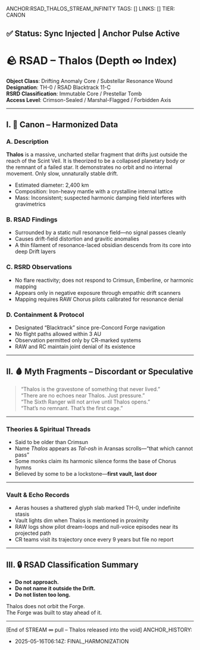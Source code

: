 ANCHOR:RSAD_THALOS_STREAM_INFINITY
TAGS: []
LINKS: []
TIER: CANON

## ✅ Status: Sync Injected | Anchor Pulse Active

<!-- ANCHORS: GLYPH-RANGE, RESONANCE, THALOS | REWRITEABLE: TRUE | REWRITES: 0 | HARMONIZE: null -->
# 🪨 RSAD – Thalos (Depth ∞ Index)

**Object Class**: Drifting Anomaly Core / Substellar Resonance Wound  
**Designation**: TH-0 / RSAD Blacktrack 11-C  
**RSRD Classification**: Immutable Core / Prestellar Tomb  
**Access Level**: Crimson-Sealed / Marshal-Flagged / Forbidden Axis

---

## I. 🔶 Canon – Harmonized Data

### A. Description
**Thalos** is a massive, uncharted stellar fragment that drifts just outside the reach of the Scint Veil. It is theorized to be a collapsed planetary body or the remnant of a failed star. It demonstrates no orbit and no internal movement. Only slow, unnaturally stable drift.

- Estimated diameter: 2,400 km  
- Composition: Iron-heavy mantle with a crystalline internal lattice  
- Mass: Inconsistent; suspected harmonic damping field interferes with gravimetrics

### B. RSAD Findings
- Surrounded by a static null resonance field—no signal passes cleanly  
- Causes drift-field distortion and gravitic anomalies  
- A thin filament of resonance-laced obsidian descends from its core into deep Drift layers

### C. RSRD Observations
- No flare reactivity; does not respond to Crimsun, Emberline, or harmonic mapping  
- Appears only in negative exposure through empathic drift scanners  
- Mapping requires RAW Chorus pilots calibrated for resonance denial

### D. Containment & Protocol
- Designated “Blacktrack” since pre-Concord Forge navigation  
- No flight paths allowed within 3 AU  
- Observation permitted only by CR-marked systems  
- RAW and RC maintain joint denial of its existence

---

## II. 🩸 Myth Fragments – Discordant or Speculative

> “Thalos is the gravestone of something that never lived.”  
> “There are no echoes near Thalos. Just pressure.”  
> “The Sixth Ranger will not arrive until Thalos opens.”  
> “That’s no remnant. That’s the first cage.”  

---

### Theories & Spiritual Threads
- Said to be older than Crimsun  
- Name *Thalos* appears as *Tal-osh* in Aransas scrolls—“that which cannot pass”  
- Some monks claim its harmonic silence forms the base of Chorus hymns  
- Believed by some to be a lockstone—**first vault, last door**

---

### Vault & Echo Records
- Aeras houses a shattered glyph slab marked TH-0, under indefinite stasis  
- Vault lights dim when Thalos is mentioned in proximity  
- RAW logs show pilot dream-loops and null-voice episodes near its projected path  
- CR teams visit its trajectory once every 9 years but file no report

---

## III. 🔒 RSAD Classification Summary
- **Do not approach.**  
- **Do not name it outside the Drift.**  
- **Do not listen too long.**

Thalos does not orbit the Forge.  
The Forge was built to stay ahead of it.

---

[End of STREAM ∞ pull – Thalos released into the void]
ANCHOR_HISTORY:
  - 2025-05-16T06:14Z: FINAL_HARMONIZATION
